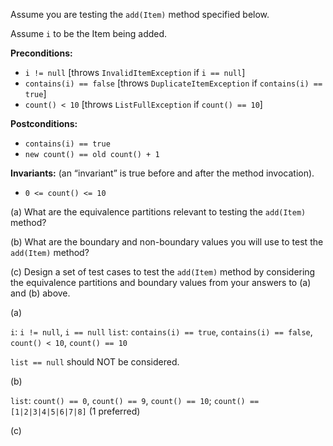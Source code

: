 <panel header="{{ icon_Q_A }} add(Item)">
<question type="text">

Assume you are testing the `add(Item)` method specified below.

<pic src="{{baseUrl}}/testCaseDesign/summary/exercises/images/itemList.png" height="100" />
<p/>

Assume `i` to be the Item being added.

**Preconditions:**

* `i != null` [throws `InvalidItemException` if `i == null`]
* `contains(i) == false` [throws `DuplicateItemException` if `contains(i) == true`]
* `count() < 10` [throws `ListFullException` if `count() == 10`]

**Postconditions:**

* `contains(i) == true`
* `new count() == old count() + 1`

**Invariants:** (an “invariant” is true before and after the method invocation).

* `0 <= count() <= 10`

(a) What are the equivalence partitions relevant to testing the `add(Item)` method?

(b) What are the boundary and non-boundary values you will use to test the `add(Item)` method?

(c) Design a set of test cases to test the `add(Item)` method by considering the equivalence partitions and boundary values from your answers to (a) and (b) above.

<div slot="answer">

(a)

`i`: `i != null`, `i == null`
`list`: `contains(i) == true`, `contains(i) == false`, `count() < 10`, `count() == 10`

`list == null` should NOT be considered.

(b)

`list`: `count() == 0`, `count() == 9`, `count() == 10`; `count() == [1|2|3|4|5|6|7|8]` (1 preferred)

(c)

<pic src="{{baseUrl}}/testCaseDesign/summary/exercises/images/count.png" height="250" />
<p/>

</div>
</question>
</panel>
